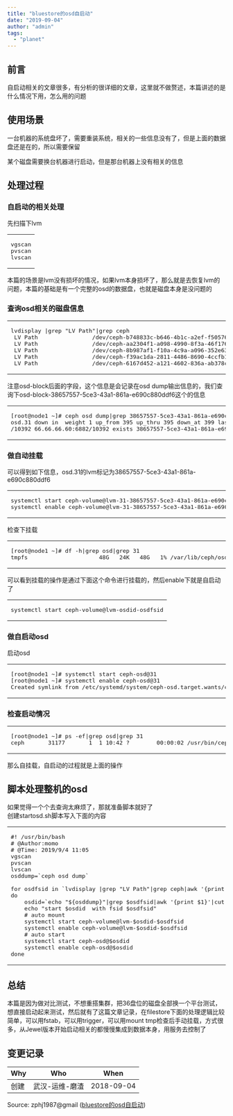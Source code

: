 ```yaml
---
title: "bluestore的osd自启动"
date: "2019-09-04"
author: "admin"
tags: 
  - "planet"
---
```


## 前言

自启动相关的文章很多，有分析的很详细的文章，这里就不做赘述，本篇讲述的是什么情况下用，怎么用的问题

## 使用场景

一台机器的系统盘坏了，需要重装系统，相关的一些信息没有了，但是上面的数据盘还是在的，所以需要保留

某个磁盘需要换台机器进行启动，但是那台机器上没有相关的信息  

## 处理过程

### 自启动的相关处理

先扫描下lvm  

<table><tbody><tr><td class="code"><pre><span class="line">vgscan</span><br><span class="line">pvscan</span><br><span class="line">lvscan</span><br></pre></td></tr></tbody></table>

本篇的场景是lvm没有损坏的情况，如果lvm本身损坏了，那么就是去恢复lvm的问题，本篇的基础是有一个完整的osd的数据盘，也就是磁盘本身是没问题的

### 查询osd相关的磁盘信息

<table><tbody><tr><td class="code"><pre><span class="line">lvdisplay |grep <span class="string">"LV Path"</span>|grep ceph</span><br><span class="line"> LV Path                /dev/ceph-b748833c-b646-<span class="number">4</span>b1c<span class="operator">-a</span>2ef<span class="operator">-f</span>50576b0a165/osd-block-<span class="number">38657557</span>-<span class="number">5</span>ce3-<span class="number">43</span>a1-<span class="number">861</span>a<span class="operator">-e</span>690c880ddf6</span><br><span class="line"> LV Path                /dev/ceph-aa2304f1<span class="operator">-a</span>098-<span class="number">4990</span>-<span class="number">8</span>f3a-<span class="number">46</span>f176d4cece/osd-block<span class="operator">-f</span>8a30c38-<span class="number">48</span>fd-<span class="number">465</span>c-<span class="number">9982</span>-<span class="number">14</span><span class="built_in">cd</span>22d00d21</span><br><span class="line"> LV Path                /dev/ceph-<span class="number">8</span>b987af1<span class="operator">-f</span>10a-<span class="number">4</span>c9a<span class="operator">-a</span>096-<span class="number">352</span>e63c7ef83/osd-block-<span class="number">07</span>d1c423-<span class="number">8777</span>-<span class="number">4</span>eea-<span class="number">8</span>a1d-<span class="number">34</span>dc06f840ae</span><br><span class="line"> LV Path                /dev/ceph<span class="operator">-f</span>39ac1da-<span class="number">2811</span>-<span class="number">4486</span>-<span class="number">8690</span>-<span class="number">4</span>ccfb1e45e18/osd-block-<span class="number">0</span>cb9186e-<span class="number">6512</span>-<span class="number">4582</span><span class="operator">-a</span>30d-<span class="number">9</span>fb4cf03c964</span><br><span class="line"> LV Path                /dev/ceph-<span class="number">6167</span>d452<span class="operator">-a</span>121-<span class="number">4602</span>-<span class="number">836</span>a-ab378cf6eccc/osd-block-<span class="number">2</span>e77e3b5-<span class="number">9</span>d5c-<span class="number">4</span>d5f-bf18-c33ddf0bbc0a</span><br></pre></td></tr></tbody></table>

注意osd-block后面的字段，这个信息是会记录在osd dump输出信息的，我们查询下osd-block-38657557-5ce3-43a1-861a-e690c880ddf6这个的信息  

<table><tbody><tr><td class="code"><pre><span class="line">[root@node1 ~]<span class="comment"># ceph osd dump|grep 38657557-5ce3-43a1-861a-e690c880ddf6</span></span><br><span class="line">osd.<span class="number">31</span> down <span class="keyword">in</span>  weight <span class="number">1</span> up_from <span class="number">395</span> up_thru <span class="number">395</span> down_at <span class="number">399</span> last_clean_interval [<span class="number">391</span>,<span class="number">392</span>) <span class="number">66.66</span>.<span class="number">66.60</span>:<span class="number">6830</span>/<span class="number">10392</span> <span class="number">66.66</span>.<span class="number">66.60</span>:<span class="number">6847</span>/<span class="number">10392</span> <span class="number">66.66</span>.<span class="number">66.60</span>:<span class="number">6875</span></span><br><span class="line">/<span class="number">10392</span> <span class="number">66.66</span>.<span class="number">66.60</span>:<span class="number">6882</span>/<span class="number">10392</span> exists <span class="number">38657557</span>-<span class="number">5</span>ce3-<span class="number">43</span>a1-<span class="number">861</span>a<span class="operator">-e</span>690c880ddf6</span><br></pre></td></tr></tbody></table>

### 做自动挂载

可以得到如下信息，osd.31的lvm标记为38657557-5ce3-43a1-861a-e690c880ddf6  

<table><tbody><tr><td class="code"><pre><span class="line">systemctl start ceph-volume@lvm-<span class="number">31</span>-<span class="number">38657557</span>-<span class="number">5</span>ce3-<span class="number">43</span>a1-<span class="number">861</span>a<span class="operator">-e</span>690c880ddf6</span><br><span class="line">systemctl <span class="built_in">enable</span> ceph-volume@lvm-<span class="number">31</span>-<span class="number">38657557</span>-<span class="number">5</span>ce3-<span class="number">43</span>a1-<span class="number">861</span>a<span class="operator">-e</span>690c880ddf6</span><br></pre></td></tr></tbody></table>

检查下挂载  

<table><tbody><tr><td class="code"><pre><span class="line">[root@node1 ~]<span class="comment"># df -h|grep osd|grep 31</span></span><br><span class="line">tmpfs                     <span class="number">48</span>G   <span class="number">24</span>K   <span class="number">48</span>G   <span class="number">1</span>% /var/lib/ceph/osd/ceph-<span class="number">31</span></span><br></pre></td></tr></tbody></table>

可以看到挂载的操作是通过下面这个命令进行挂载的，然后enable下就是自启动了  

<table><tbody><tr><td class="code"><pre><span class="line">systemctl start ceph-volume@lvm-osdid-osdfsid</span><br></pre></td></tr></tbody></table>

### 做自启动osd

启动osd  

<table><tbody><tr><td class="code"><pre><span class="line">[root@node1 ~]<span class="comment"># systemctl start ceph-osd@31</span></span><br><span class="line">[root@node1 ~]<span class="comment"># systemctl enable ceph-osd@31</span></span><br><span class="line">Created symlink from /etc/systemd/system/ceph-osd.target.wants/ceph-osd@<span class="number">31</span>.service to /usr/lib/systemd/system/ceph-osd@.service.</span><br></pre></td></tr></tbody></table>

### 检查启动情况

<table><tbody><tr><td class="code"><pre><span class="line">[root@node1 ~]<span class="comment"># ps -ef|grep osd|grep 31</span></span><br><span class="line">ceph       <span class="number">31177</span>       <span class="number">1</span>  <span class="number">1</span> <span class="number">10</span>:<span class="number">42</span> ?        <span class="number">00</span>:<span class="number">00</span>:<span class="number">02</span> /usr/bin/ceph-osd <span class="operator">-f</span> --cluster ceph --id <span class="number">31</span> --setuser ceph --setgroup ceph</span><br></pre></td></tr></tbody></table>

那么自挂载，自启动的过程就是上面的操作

## 脚本处理整机的osd

如果觉得一个个去查询太麻烦了，那就准备脚本就好了  
创建startosd.sh脚本写入下面的内容  

<table><tbody><tr><td class="code"><pre><span class="line"><span class="shebang">#! /usr/bin/bash</span></span><br><span class="line"><span class="comment"># @Author:momo</span></span><br><span class="line"><span class="comment"># @Time: 2019/9/4 11:05</span></span><br><span class="line">vgscan</span><br><span class="line">pvscan</span><br><span class="line">lvscan</span><br><span class="line">osddump=`ceph osd dump`</span><br><span class="line"></span><br><span class="line"><span class="keyword">for</span> osdfsid <span class="keyword">in</span> `lvdisplay |grep <span class="string">"LV Path"</span>|grep ceph|awk <span class="string">'{print $3}'</span>|cut <span class="operator">-d</span> <span class="string">"/"</span> <span class="operator">-f</span> <span class="number">4</span>|cut <span class="operator">-d</span> - <span class="operator">-f</span> <span class="number">3</span>-<span class="number">7</span>`</span><br><span class="line"><span class="keyword">do</span></span><br><span class="line">    osdid=`<span class="built_in">echo</span> <span class="string">"<span class="variable">${osddump}</span>"</span>|grep <span class="variable">$osdfsid</span>|awk <span class="string">'{print $1}'</span>|cut <span class="operator">-d</span> . <span class="operator">-f</span> <span class="number">2</span>`</span><br><span class="line">    <span class="built_in">echo</span> <span class="string">"start <span class="variable">$osdid</span>  with fsid <span class="variable">$osdfsid</span>"</span></span><br><span class="line">    <span class="comment"># auto mount</span></span><br><span class="line">    systemctl start ceph-volume@lvm-<span class="variable">$osdid</span>-<span class="variable">$osdfsid</span></span><br><span class="line">    systemctl <span class="built_in">enable</span> ceph-volume@lvm-<span class="variable">$osdid</span>-<span class="variable">$osdfsid</span></span><br><span class="line">    <span class="comment"># auto start </span></span><br><span class="line">    systemctl start ceph-osd@<span class="variable">$osdid</span></span><br><span class="line">    systemctl <span class="built_in">enable</span> ceph-osd@<span class="variable">$osdid</span></span><br><span class="line"><span class="keyword">done</span></span><br></pre></td></tr></tbody></table>

## 总结

本篇是因为做对比测试，不想重搭集群，把36盘位的磁盘全部换一个平台测试，想直接启动起来测试，然后就有了这篇文章记录，在filestore下面的处理逻辑比较简单，可以用fstab，可以用trigger，可以用mount tmp检查后手动挂载，方式很多，从Jewel版本开始启动相关的都慢慢集成到数据本身，用服务去控制了

## 变更记录

| Why | Who | When |
| --- | --- | --- |
| 创建 | 武汉-运维-磨渣 | 2018-09-04 |

Source: zphj1987@gmail ([bluestore的osd自启动](http://www.zphj1987.com/2019/09/04/bluestore-osd-auto-start/))
